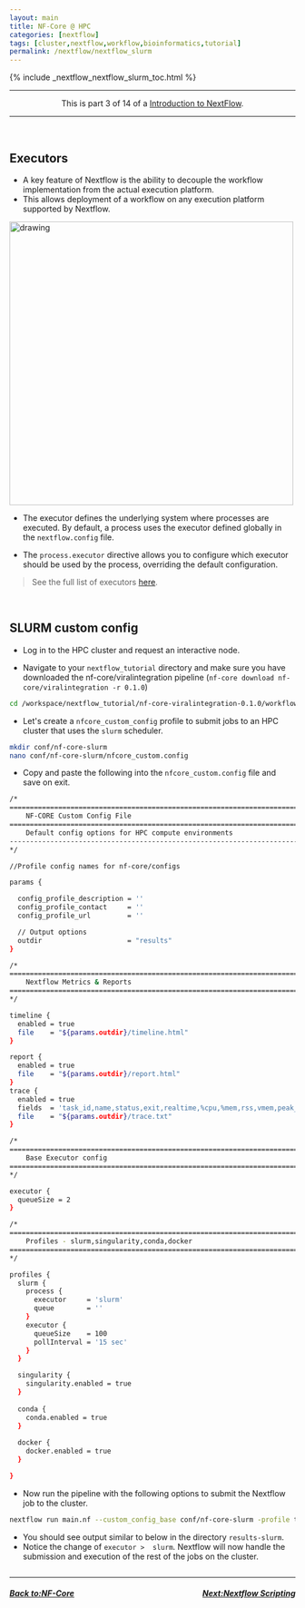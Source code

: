 ```yaml
---
layout: main
title: NF-Core @ HPC
categories: [nextflow]
tags: [cluster,nextflow,workflow,bioinformatics,tutorial]
permalink: /nextflow/nextflow_slurm
---
```

{% include _nextflow_nextflow_slurm_toc.html %}


<hr>
<center>This is part 3 of 14 of a <a href="/nextflow_varcal/nextflow/" target="_blank">Introduction to NextFlow</a>.</center>
<hr>

<br>

## Executors

* A key feature of Nextflow is the ability to decouple the workflow implementation from the actual execution platform.
* This allows deployment of a workflow on any execution platform supported by Nextflow.

<img src="images/nf-executors.PNG" alt="drawing" width="500"/>

<br>

* The executor defines the underlying system where processes are executed. By default, a process uses the executor defined globally in the `nextflow.config` file.

* The `process.executor` directive allows you to configure which executor should be used by the process, overriding the default configuration.

> See the full list of executors [here](https://www.nextflow.io/docs/latest/executor.html).

<br>

## SLURM custom config

* Log in to the HPC cluster and request an interactive node.

* Navigate to your `nextflow_tutorial` directory and make sure you have downloaded the nf-core/viralintegration pipeline (`nf-core download nf-core/viralintegration -r 0.1.0`)

```bash
cd /workspace/nextflow_tutorial/nf-core-viralintegration-0.1.0/workflow/
```

* Let's create a `nfcore_custom_config` profile to submit jobs to an HPC cluster that uses the `slurm` scheduler.

```bash
mkdir conf/nf-core-slurm
nano conf/nf-core-slurm/nfcore_custom.config
```

* Copy and paste the following into the `nfcore_custom.config` file and save on exit.

```bash
/*
========================================================================================
    NF-CORE Custom Config File
========================================================================================
    Default config options for HPC compute environments
----------------------------------------------------------------------------------------
*/

//Profile config names for nf-core/configs

params {

  config_profile_description = ''
  config_profile_contact     = ''
  config_profile_url         = ''

  // Output options
  outdir                     = "results"
}

/*
========================================================================================
    Nextflow Metrics & Reports
========================================================================================
*/

timeline {
  enabled = true
  file    = "${params.outdir}/timeline.html"
}

report {
  enabled = true
  file    = "${params.outdir}/report.html"
}
trace {
  enabled = true
  fields  = 'task_id,name,status,exit,realtime,%cpu,%mem,rss,vmem,peak_rss,peak_vmem,rchar,wchar'
  file    = "${params.outdir}/trace.txt"
}

/*
========================================================================================
    Base Executor config
========================================================================================
*/

executor {
  queueSize = 2
}

/*
========================================================================================
    Profiles - slurm,singularity,conda,docker
========================================================================================
*/

profiles {
  slurm {
    process {
      executor     = 'slurm'
      queue        = ''
    }
    executor {
      queueSize    = 100
      pollInterval = '15 sec'
    }
  }

  singularity {
    singularity.enabled = true
  }
  
  conda {
    conda.enabled = true
  }
  
  docker {
    docker.enabled = true
  }

}
```

* Now run the pipeline with the following options to submit the Nextflow job to the cluster.

```bash
nextflow run main.nf --custom_config_base conf/nf-core-slurm -profile test,docker --outdir results
```

* You should see output similar to below in the directory `results-slurm`.
* Notice the change of `executor >  slurm`. Nextflow will now handle the submission and execution of the rest of the jobs on the cluster.

```bash

```

---

<h5><a href="/nextflow_varcal/nextflow/nextflow_nfcore" style="float: left"><b>Back to:</b>NF-Core</a>

<a href="/nextflow_varcal/nextflow/nextflow_scripting" style="float: right"><b>Next:</b>Nextflow Scripting</a></h5>
